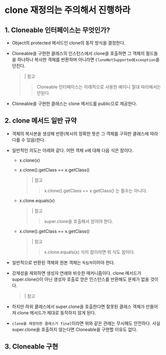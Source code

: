 # clone 재정의는 주의해서 진행하라

## 1. Cloneable 인터페이스는 무엇인가?

- Object의 protected 메서드인 clone의 동작 방식을 결정한다.

- Cloneable을 구현한 클래스의 인스턴스에서 clone을 호출하면 그 객체의 필드들을 하나하나 복사한 객체를 반환하며 아니라면 `CloneNotSupportedExceoption`을 던진다.

    > | 참고
    >> Cloneable 인터페이스는 이례적으로 사용한 예이니 절대 따라해서는 안된다.

- Cloneable을 구현한 클래스는 clone 메서드를 public으로 제공한다.

## 2. clone 메서드 일반 규약

- 객체의 복사본을 생성해 반환(복사의 정확한 뜻은 그 객체를 구혀한 클래스에 따라 다를 수 있음)한다.

- 일반적인 의도는 아래와 같다. 어떤 객체 x에 대해 다음 식은 참이다.

    - x.clone(x)
    - x.clone().getClass == x.getClass()

        > | 참고
        >> x.clone().getClass == x.getClass() 는 필수는 아니다.
    - x.clone.equals(x)

        > | 참고
        >> super.clone을 호출해서 얻어야 한다. 
    
    - x.clone().getClass == x.getClass()
        > | 참고
        >> x.clone.equals(x) 식이 참이라면 위 식도 참이다.

- 일반적으로 반환된 객체와 원본 객체는 `독립적`이어야 한다.

- 강제성을 제외하면 생성자 연쇄와 비슷한 매커니즘이다. clone 메서드가 super.clone()이 아닌 생성자 호출로 얻은 인스턴스를 반환해도 문제가 없을 것이다.
    > | 참고
    >> 

- 하지만 하위 클래스에서 super.clone을 호출한다면 잘못된 클래스 객체가 만들어져 clone 메서드가 제대로 동작하지 않게 된다.

- `clone을 재정의한 클래스가 final`이라면 위와 같은 관례는 무시해도 안전하다. 사실 super.clone을 호출하지 않는다면 Cloneable을 구현할 이유도 없다.

## 3. Cloneable 구현

    